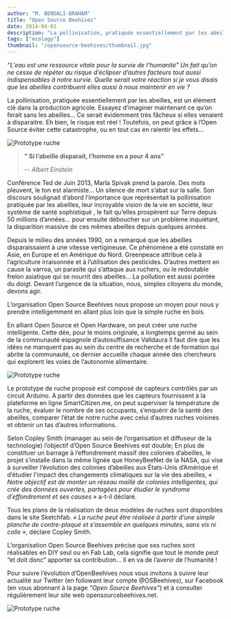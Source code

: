 ```yaml
---
author: "M. BENDALI-BRAHAM"
title: "Open Source Beehives"
date: 2014-04-01
description: "La pollinisation, pratiquée essentiellement par les abeilles, est un élément clé dans la production agricole. Essayez d’imaginer maintenant ce qu’on ferait sans les abeilles... Ce serait évidemment très fâcheux si elles venaient à disparaitre."
tags: ["ecology"]
thumbnail: "/opensource-beehives/thumbnail.jpg"
---
```


_“L’eau est une ressource vitale pour la survie de l’humanité” Un fait qu’on ne cesse de répéter au risque d’éclipser d’autres facteurs tout aussi indispensables à notre survie. Quelle serait votre réaction si je vous disais que les abeilles contribuent elles aussi à nous maintenir en vie ?_

La pollinisation, pratiquée essentiellement par les abeilles, est un élément clé dans la production agricole. Essayez d’imaginer maintenant ce qu’on ferait sans les abeilles... Ce serait évidemment très fâcheux si elles venaient à disparaitre. Eh bien, le risque est réel ! Toutefois, on peut grâce à l’Open Source éviter cette catastrophe, ou en tout cas en ralentir les effets...

![Prototype ruche](/opensource-beehives/environnement-pourquoi-avons-nous-tant-besoin-des-abeilles-nature-insecte-1652718878885_1024%20-%20copie.png)

> <strong>” Si l’abeille disparait, l’homme en a pour 4 ans”</strong>
>
> -- <cite>Albert Einstein</cite>

Conférence Ted de Juin 2013, Marla Spivak prend la parole. Des mots pleuvent, le ton est alarmiste... Un silence de mort s’abat sur la salle. Son discours soulignait d’abord l’importance que représentait la pollinisation pratiquée par les abeilles, leur incroyable vision de la vie en société, leur système de santé sophistiqué , le fait qu’elles prospèrent sur Terre depuis 50 millions d’années... pour ensuite déboucher sur un problème inquiétant, la disparition massive de ces mêmes abeilles depuis quelques années.

Depuis le milieu des années 1990, on a remarqué que les abeilles disparaissaient à une vitesse vertigineuse. Ce phénomène a été constaté en Asie, en Europe et en Amérique du Nord. Greenpeace attribue cela à l’agriculture irraisonnée et à l’utilisation des pesticides. D’autres mettent en cause la varroa, un parasite qui s’attaque aux ruchers, ou le redoutable frelon asiatique qui se nourrit des abeilles... La pollution est aussi pointée du doigt. Devant l’urgence de la situation, nous, simples citoyens du monde, devons agir.

L’organisation Open Source Beehives nous propose un moyen pour nous y prendre intelligemment en allant plus loin que la simple ruche en bois.

En alliant Open Source et Open Hardware, on peut créer une ruche intelligente. Cette dée, pour le moins originale, a longtemps germé au sein de la communauté espagnole d’autosuffisance Valldaura Il faut dire que les idées ne manquent pas au sein du centre de recherche et de formation qui abrite la communauté, ce dernier accueille chaque année des chercheurs qui explorent les voies de l’autonomie alimentaire.

![Prototype ruche](/opensource-beehives/prototype_ruche.jpg)

Le prototype de ruche proposé est composé de capteurs contrôlés par un circuit Arduino. A partir des données que les capteurs fournissent à la plateforme en ligne SmartCitizen.me, on peut superviser la température de la ruche, évaluer le nombre de ses occupants, s’enquérir de la santé des abeilles, comparer l’état de notre ruche avec celui d’autres ruches voisines et obtenir un tas d’autres informations.

Selon Copley Smith (manager au sein de l’organisation et diffuseur de la technologie) l’objectif d’Open Source Beehives est double; En plus de constituer un barrage à l’effondrement massif des colonies d’abeilles, le projet s’installe dans la même lignée que HoneyBeeNet de la NASA, qui vise à surveiller l’évolution des colonies d’abeilles aux États-Unis d’Amérique et d’étudier l’impact des changements climatiques sur la vie des abeilles, _« Notre objectif est de monter un réseau maillé de colonies intelligentes, qui crée des données ouvertes, partagées pour étudier le syndrome d’effondrement et ses causes »_ a-t-il déclaré.

Tous les plans de la réalisation de deux modèles de ruches sont disponibles dans le site Sketchfab. _« La ruche peut être réalisée à partir d’une simple planche de contre-plaqué et s’assemble en quelques minutes, sans vis ni colle »_, déclare Copley Smith.

L’organisation Open Source Beehives précise que ses ruches sont réalisables en DIY seul ou en Fab Lab, cela signifie que tout le monde peut “et doit donc” apporter sa contribution... Il en va de l’avenir de l’humanité !

Pour suivre l’évolution d’OpenBeehives nous vous invitons à suivre leur actualité sur Twitter (en followant leur compte @OSBeehives), sur Facebook (en vous abonnant à la page _“Open Source Beehives”_) et à consulter régulièrement leur site web opensourcebeehives.net.

![Prototype ruche](/opensource-beehives/opensource_beehives.jpg)
